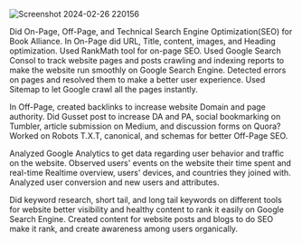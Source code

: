 ![Screenshot 2024-02-26 220156](<img width="901" alt="SEO" src="https://github.com/user-attachments/assets/c7e67eca-ae0e-44f6-b1f9-26ac4cb1ff03">)

Did On-Page, Off-Page, and Technical Search Engine Optimization(SEO) for Book Alliance. In On-Page did URL, Title, content, images, and Heading optimization. Used RankMath tool for on-page SEO. Used Google Search Consol to track website pages and posts crawling and indexing reports to make the website run smoothly on Google Search Engine. Detected errors on pages and resolved them to make a better user experience. Used Sitemap to let Google crawl all the pages instantly.

In Off-Page, created backlinks to increase website Domain and page authority. Did Gusset post to increase DA and PA, social bookmarking on Tumbler, article submission on Medium, and discussion forms on Quora? Worked on Robots T.X.T, canonical, and schemas for better Off-Page SEO. 

Analyzed Google Analytics to get data regarding user behavior and traffic on the website. Observed users' events on the website their time spent and real-time Realtime overview, users' devices, and countries they joined with. Analyzed user conversion and new users and attributes.

Did keyword research, short tail, and long tail keywords on different tools for website better visibility and healthy content to rank it easily on Google Search Engine. Created content for website posts and blogs to do SEO make it rank, and create awareness among users organically. 
